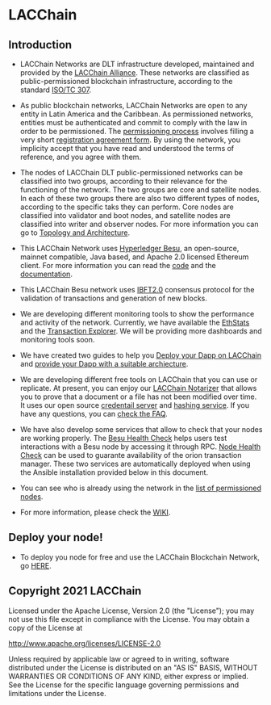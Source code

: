 # LACChain #

## Introduction

* LACChain Networks are DLT infrastructure developed, maintained and provided by the [LACChain Alliance](https://www.iadb.org/en/news/global-alliance-promote-use-blockchain-latin-america-and-caribbean). These networks are classified as public-permissioned blockchain infrastructure, according to the standard [ISO/TC 307](https://www.iso.org/committee/6266604.html). 

* As public blockchain networks, LACChain Networks are open to any entity in Latin America and the Caribbean. As permissioned networks, entities must be authenticated and commit to comply with the law in order to be permissioned. The [permissioning process](https://github.com/lacchain/pantheon-network/blob/master/PERMISSIONING_PROCESS.md) involves filling a very short [registration agreement form](https://github.com/lacchain/besu-network/blob/master/NODE_AGREEMENT.md). By using the network, you implicity accept that you have read and understood the terms of reference, and you agree with them.

* The nodes of LACChain DLT public-permissioned networks can be classified into two groups, according to their relevance for the functioning of the network. The two groups are core and satellite nodes. In each of these two groups there are also two different types of nodes, according to the specific taks they can perform. Core nodes are classified into validator and boot nodes, and satellite nodes are classified into writer and observer nodes. For more information you can go to [Topology and Architecture](https://github.com/lacchain/pantheon-network/blob/master/TOPOLOGY_AND_ARCHITECTURE.md).

* This LACChain Network uses [Hyperledger Besu](https://www.hyperledger.org/projects/besu), an open-source, mainnet compatible, Java based, and Apache 2.0 licensed Ethereum client. For more information you can read the [code](https://github.com/hyperledger/besu) and the [documentation](https://github.com/hyperledger/besu-docs).

* This LACChain Besu network uses [IBFT2.0](https://docs.pantheon.pegasys.tech/en/latest/Consensus-Protocols/IBFT/) consensus protocol for the validation of transactions and generation of new blocks.

* We are developing different monitoring tools to show the performance and activity of the network. Currently, we have available the [EthStats](http://dashboard.lacchain.net/) and the [Transaction Explorer](http://explorer.lacchain.net/). We will be providing more dashboards and monitoring tools soon.

* We have created two guides to help you [Deploy your Dapp on LACChain](https://github.com/lacchain/besu-network/blob/master/DEPLOY_APPLICATIONS.md) and [provide your Dapp with a suitable archiecture](https://github.com/lacchain/besu-network/blob/master/DAPP_ARCHITECTURE.md).

* We are developing different free tools on LACChain that you can use or replicate. At present, you can enjoy our [LACChain Notarizer](https://notarizer.lacchain.net/) that allows you to prove that a document or a file has not been modified over time. It uses our open source [credentail server](https://github.com/lacchain/credential-server) and [hashing service](https://github.com/lacchain/hashing-service). If you have any questions, you can [check the FAQ](https://medium.com/@lacchain.official/lacchain-notarizer-faq-6ae3dbb3441e).

* We have also develop some services that allow to check that your nodes are working properly. The [Besu Health Check](https://github.com/lacchain/besu-healthcheck) helps users test interactions with a Besu node by accessing it through RPC. [Node Health Check](https://github.com/lacchain/node-health-check) can be used to guarante availability of the orion transaction manager. These two services are automatically deployed when using the Ansible installation provided below in this document.

* You can see who is already using the network in the [list of permissioned nodes](https://github.com/lacchain/besu-network/blob/master/NODE_LIST.md).

* For more information, please check the [WIKI](https://github.com/lacchain/wiki/blob/main/README.md).

## Deploy your node!

* To deploy you node for free and use the LACChain Blockchain Network, go [HERE](https://github.com/lacchain/besu-network/blob/master/DEPLOY_NODE.md). 

## Copyright 2021 LACChain

Licensed under the Apache License, Version 2.0 (the "License");
you may not use this file except in compliance with the License.
You may obtain a copy of the License at

http://www.apache.org/licenses/LICENSE-2.0

Unless required by applicable law or agreed to in writing, software
distributed under the License is distributed on an "AS IS" BASIS,
WITHOUT WARRANTIES OR CONDITIONS OF ANY KIND, either express or implied.
See the License for the specific language governing permissions and
limitations under the License.
